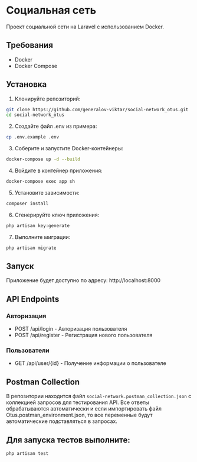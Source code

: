 # Социальная сеть

Проект социальной сети на Laravel с использованием Docker.

## Требования

- Docker
- Docker Compose

## Установка

1. Клонируйте репозиторий:
```bash
git clone https://github.com/generalov-viktar/social-network_otus.git
cd social-network_otus
```

2. Создайте файл .env из примера:
```bash
cp .env.example .env
```

3. Соберите и запустите Docker-контейнеры:
```bash
docker-compose up -d --build
```

4. Войдите в контейнер приложения:
```bash
docker-compose exec app sh
```

5. Установите зависимости:
```bash
composer install
```

6. Сгенерируйте ключ приложения:
```bash
php artisan key:generate
```

7. Выполните миграции:
```bash
php artisan migrate
```

## Запуск

Приложение будет доступно по адресу: http://localhost:8000

## API Endpoints

### Авторизация
- POST /api/login - Авторизация пользователя
- POST /api/register - Регистрация нового пользователя

### Пользователи
- GET /api/user/{id} - Получение информации о пользователе

## Postman Collection

В репозитории находится файл `social-network.postman_collection.json` с коллекцией запросов для тестирования API.
Все ответы обрабатываются автоматически и если импортировать файл Otus.postman_environment.json, то все переменные будут автоматические подставляться в запросах.

## Для запуска тестов выполните:
```bash
php artisan test
```